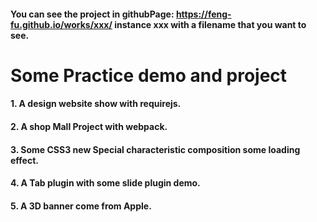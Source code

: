 #### You can see the project in githubPage: https://feng-fu.github.io/works/xxx/ instance xxx with a filename that you want to see.


# Some Practice demo and project

#### 1. A design website show with requirejs.
#### 2. A shop Mall Project with webpack.
#### 3. Some CSS3 new Special characteristic composition some loading effect.
#### 4. A Tab plugin with some slide plugin demo.
#### 5. A 3D banner come from Apple.

